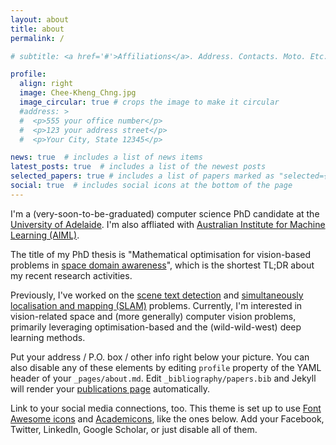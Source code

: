 ```yaml
---
layout: about
title: about
permalink: /

# subtitle: <a href='#'>Affiliations</a>. Address. Contacts. Moto. Etc.

profile:
  align: right
  image: Chee-Kheng_Chng.jpg
  image_circular: true # crops the image to make it circular
  #address: >
  #  <p>555 your office number</p>
  #  <p>123 your address street</p>
  #  <p>Your City, State 12345</p>

news: true  # includes a list of news items
latest_posts: true  # includes a list of the newest posts
selected_papers: true # includes a list of papers marked as "selected={true}"
social: true  # includes social icons at the bottom of the page
---
```

I'm a (very-soon-to-be-graduated) computer science PhD candidate at the [University of Adelaide](https://www.adelaide.edu.au). I'm also affliated with [Australian Institute for Machine Learning (AIML)](https://www.adelaide.edu.au/aiml). 

The title of my PhD thesis is "Mathematical optimisation for vision-based problems in [space domain awareness](https://www.marcusholzinger.com/space-situational-or-domain-awareness-know-the-difference/)", which is the shortest TL;DR about my recent research activities. 

Previously, I've worked on the [scene text detection]() and [simultaneously localisation and mapping (SLAM)]() problems. Currently, I'm interested in vision-related space and (more generally) computer vision problems, primarily leveraging optimisation-based and the (wild-wild-west) deep learning methods.


Put your address / P.O. box / other info right below your picture. You can also disable any of these elements by editing `profile` property of the YAML header of your `_pages/about.md`. Edit `_bibliography/papers.bib` and Jekyll will render your [publications page](/al-folio/publications/) automatically.

Link to your social media connections, too. This theme is set up to use [Font Awesome icons](http://fortawesome.github.io/Font-Awesome/) and [Academicons](https://jpswalsh.github.io/academicons/), like the ones below. Add your Facebook, Twitter, LinkedIn, Google Scholar, or just disable all of them.
